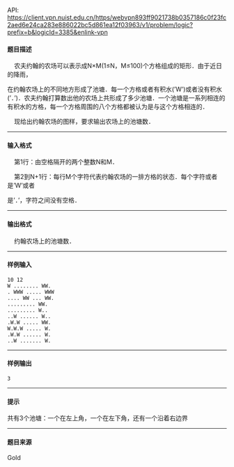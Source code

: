 API: https://client.vpn.nuist.edu.cn/https/webvpn893ff9021738b0357186c0f23fc2aed6e24ca283e886022bc5d861ea12f03963/v1/problem/logic?prefix=b&logicId=3385&enlink-vpn

#### 题目描述

    农夫约翰的农场可以表示成N×M(1≤N，M≤100)个方格组成的矩形．由于近日的降雨，

在约翰农场上的不同地方形成了池塘．每一个方格或者有积水(’W’)或者没有积水(’．’)．农夫约翰打算数出他的农场上共形成了多少池塘．一个池塘是一系列相连的有积水的方格，每一个方格周围的八个方格都被认为是与这个方格相连的．

    现给出约翰农场的图样，要求输出农场上的池塘数．

---

#### 输入格式

    第1行：由空格隔开的两个整数N和M．

    第2到N+1行：每行M个字符代表约翰农场的一排方格的状态．每个字符或者是’W’或者

是’．’，字符之间没有空格．

---

#### 输出格式

    约翰农场上的池塘数．

---

#### 样例输入
```
10 12
W ........ WW.
. WWW ..... WWW
.... WW ... WW.
......... WW.
......... W..
..W ...... W..
.W.W ..... WW.
W.W.W ..... W.
.W.W ...... W.
..W ....... W.
```

---

#### 样例输出
```
3
```

---

#### 提示

共有3个池塘：一个在左上角，一个在左下角，还有一个沿着右边界

---

#### 题目来源

Gold